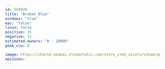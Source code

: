 ```yaml
---
id: 559920
title: "Broken Blue"
windows: "true"
mac: "false"
linux: false
positive: 33
negative: 13
estimated_owners: "0 - 20000"
peak_ccu: 0

image: https://shared.akamai.steamstatic.com/store_item_assets/steam/apps/559920/header.jpg?t=1481317944
opinions:
---
```

